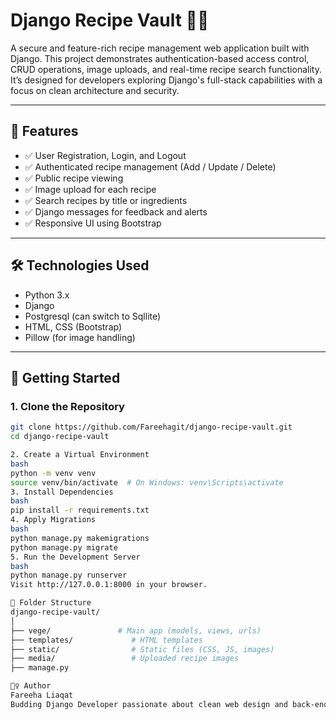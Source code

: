 # Django Recipe Vault 🍲🔐

A secure and feature-rich recipe management web application built with Django. This project demonstrates authentication-based access control, CRUD operations, image uploads, and real-time recipe search functionality. It’s designed for developers exploring Django's full-stack capabilities with a focus on clean architecture and security.

---

## 🔑 Features

- ✅ User Registration, Login, and Logout  
- ✅ Authenticated recipe management (Add / Update / Delete)  
- ✅ Public recipe viewing  
- ✅ Image upload for each recipe  
- ✅ Search recipes by title or ingredients  
- ✅ Django messages for feedback and alerts  
- ✅ Responsive UI using Bootstrap 

---

## 🛠️ Technologies Used

- Python 3.x  
- Django  
- Postgresql (can switch to Sqllite)  
- HTML, CSS (Bootstrap)  
- Pillow (for image handling)

---

## 🚀 Getting Started

### 1. Clone the Repository
```bash
git clone https://github.com/Fareehagit/django-recipe-vault.git
cd django-recipe-vault

2. Create a Virtual Environment
bash
python -m venv venv
source venv/bin/activate  # On Windows: venv\Scripts\activate
3. Install Dependencies
bash
pip install -r requirements.txt
4. Apply Migrations
bash
python manage.py makemigrations
python manage.py migrate
5. Run the Development Server
bash
python manage.py runserver
Visit http://127.0.0.1:8000 in your browser.

📂 Folder Structure
django-recipe-vault/
│
├── vege/               # Main app (models, views, urls)
├── templates/             # HTML templates
├── static/                # Static files (CSS, JS, images)
├── media/                 # Uploaded recipe images
├── manage.py

🙋‍♀️ Author
Fareeha Liaqat
Budding Django Developer passionate about clean web design and back-end logic.
